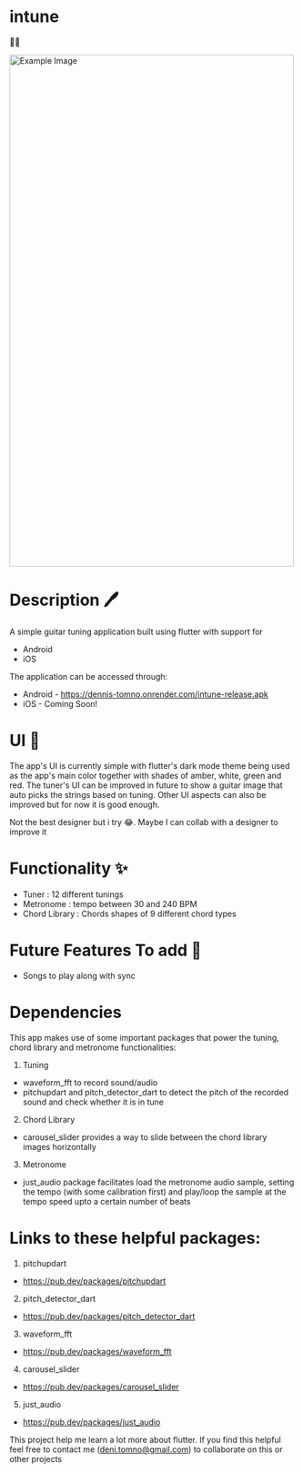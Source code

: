 # intune
🎸🎸

<img src="https://www.dropbox.com/scl/fi/4e8z2s7pau4fuwrkdsube/intune.jpg?rlkey=oukxjfpb1ysxyw08hhiusvijp&raw=1" alt="Example Image" width="500" height="900">


# Description 🖊️
A simple guitar tuning application built using flutter with support for 
- Android
- iOS

The application can be accessed through:
- Android - https://dennis-tomno.onrender.com/intune-release.apk
- iOS - Coming Soon!

# UI 🎨
The app's UI is currently simple with flutter's dark mode theme being used
as the app's main color together with shades of amber, white, green and red.
The tuner's UI can be improved in future to show a guitar image that auto picks the strings
based on tuning. Other UI aspects can also be improved but for now it is good enough.

Not the best designer but i try 😂. Maybe I can collab with a designer to improve it 

# Functionality ✨
- Tuner : 12 different tunings
- Metronome : tempo between 30 and 240 BPM
- Chord Library : Chords shapes of 9 different chord types

# Future Features To add 📔
- Songs to play along with sync

# Dependencies 
This app makes use of some important packages that power the tuning, chord library and metronome functionalities:

1. Tuning
- waveform_fft to record sound/audio 
- pitchupdart and pitch_detector_dart to detect the pitch of the recorded sound and check whether it is in tune

2. Chord Library
- carousel_slider provides a way to slide between the chord library images horizontally

3. Metronome
- just_audio package facilitates load the metronome audio sample, setting the tempo (with some calibration first) and play/loop the sample at the tempo speed upto a certain number of beats

# Links to these helpful packages:
1. pitchupdart 
- https://pub.dev/packages/pitchupdart

2. pitch_detector_dart 
- https://pub.dev/packages/pitch_detector_dart

3. waveform_fft
- https://pub.dev/packages/waveform_fft

4. carousel_slider 
- https://pub.dev/packages/carousel_slider

5. just_audio 
- https://pub.dev/packages/just_audio

This project help me learn a lot more about flutter. If you find this helpful feel 
free to contact me (deni.tomno@gmail.com) to collaborate on this or other projects
